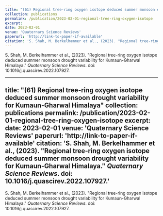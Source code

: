 ```yaml
---
title: "(61) Regional tree-ring oxygen isotope deduced summer monsoon drought variability for Kumaun-Gharwal Himalaya"
collection: publications
permalink: /publication/2023-02-01-regional-tree-ring-oxygen-isotope
excerpt:
date: 2023-02-01
venue: 'Quaternary Science Reviews'
paperurl: 'http://link-to-paper-if-available'
citation: 'S. Shah, M. Berkelhammer et al., (2023). "Regional tree-ring oxygen isotope deduced summer monsoon drought variability for Kumaun-Gharwal Himalaya." <i>Quaternary Science Reviews</i>. doi: 10.1016/j.quascirev.2022.107927.'
---
```


S. Shah, M. Berkelhammer et al., (2023). "Regional tree-ring oxygen isotope deduced summer monsoon drought variability for Kumaun-Gharwal Himalaya." <i>Quaternary Science Reviews</i>. doi: 10.1016/j.quascirev.2022.107927.

---
title: "(61) Regional tree-ring oxygen isotope deduced summer monsoon drought variability for Kumaun-Gharwal Himalaya"
collection: publications
permalink: /publication/2023-02-01-regional-tree-ring-oxygen-isotope
excerpt:
date: 2023-02-01
venue: 'Quaternary Science Reviews'
paperurl: 'http://link-to-paper-if-available'
citation: 'S. Shah, M. Berkelhammer et al., (2023). "Regional tree-ring oxygen isotope deduced summer monsoon drought variability for Kumaun-Gharwal Himalaya." <i>Quaternary Science Reviews</i>. doi: 10.1016/j.quascirev.2022.107927.'
---

S. Shah, M. Berkelhammer et al., (2023). "Regional tree-ring oxygen isotope deduced summer monsoon drought variability for Kumaun-Gharwal Himalaya." <i>Quaternary Science Reviews</i>. doi: 10.1016/j.quascirev.2022.107927.
